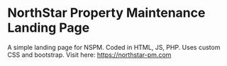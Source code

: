 # NorthStar Property Maintenance Landing Page
A simple landing page for NSPM. Coded in HTML, JS, PHP. Uses custom CSS and bootstrap. Visit here: https://northstar-pm.com
